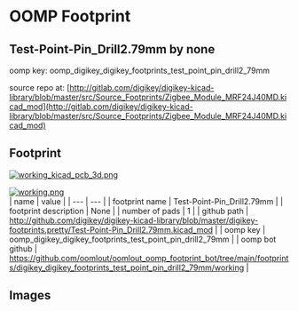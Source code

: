 # OOMP Footprint  
## Test-Point-Pin_Drill2.79mm  by none  
  
oomp key: oomp_digikey_digikey_footprints_test_point_pin_drill2_79mm  
  
source repo at: [http://gitlab.com/digikey/digikey-kicad-library/blob/master/src/Source_Footprints/Zigbee_Module_MRF24J40MD.kicad_mod](http://gitlab.com/digikey/digikey-kicad-library/blob/master/src/Source_Footprints/Zigbee_Module_MRF24J40MD.kicad_mod)  
## Footprint  
  
[![working_kicad_pcb_3d.png](working_kicad_pcb_3d_600.png)](working_kicad_pcb_3d.png)  
  
[![working.png](working_600.png)](working.png)  
| name | value | 
| --- | --- | 
| footprint name | Test-Point-Pin_Drill2.79mm | 
| footprint description | None | 
| number of pads | 1 | 
| github path | http://github.com/digikey/digikey-kicad-library/blob/master/digikey-footprints.pretty/Test-Point-Pin_Drill2.79mm.kicad_mod | 
| oomp key | oomp_digikey_digikey_footprints_test_point_pin_drill2_79mm | 
| oomp bot github | https://github.com/oomlout/oomlout_oomp_footprint_bot/tree/main/footprints/digikey_digikey_footprints_test_point_pin_drill2_79mm/working | 
## Images  
